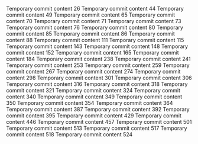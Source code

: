 Temporary commit content 26
Temporary commit content 44
Temporary commit content 49
Temporary commit content 65
Temporary commit content 70
Temporary commit content 71
Temporary commit content 73
Temporary commit content 76
Temporary commit content 80
Temporary commit content 85
Temporary commit content 86
Temporary commit content 88
Temporary commit content 111
Temporary commit content 115
Temporary commit content 143
Temporary commit content 148
Temporary commit content 152
Temporary commit content 165
Temporary commit content 184
Temporary commit content 238
Temporary commit content 241
Temporary commit content 253
Temporary commit content 259
Temporary commit content 267
Temporary commit content 274
Temporary commit content 298
Temporary commit content 301
Temporary commit content 306
Temporary commit content 316
Temporary commit content 318
Temporary commit content 321
Temporary commit content 324
Temporary commit content 340
Temporary commit content 349
Temporary commit content 350
Temporary commit content 354
Temporary commit content 364
Temporary commit content 387
Temporary commit content 392
Temporary commit content 395
Temporary commit content 429
Temporary commit content 446
Temporary commit content 457
Temporary commit content 501
Temporary commit content 513
Temporary commit content 517
Temporary commit content 518
Temporary commit content 524
